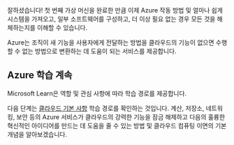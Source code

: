 잘하셨습니다! 첫 번째 가상 머신을 완료한 만큼 이제 Azure 작동 방법 및 얼마나 쉽게 시스템을 가져오고, 일부 소프트웨어를 구성하고, 더 이상 필요 없는 경우 모든 것을 해체하는지를 이해할 수 있습니다.

Azure는 조직이 새 기능을 사용자에게 전달하는 방법을 클라우드의 기능이 없으면 수행할 수 없는 방법으로 변환하는 데 도움이 되는 서비스를 제공합니다.

## <a name="continue-your-azure-journey"></a>Azure 학습 계속

Microsoft Learn은 역할 및 관심 사항에 따라 학습 경로를 제공합니다.

다음 단계는 [클라우드 기본 사항](/learn/paths/cloud-foundations/) 학습 경로를 확인하는 것입니다. 계산, 저장소, 네트워킹, 보안 등의 Azure 서비스가 클라우드의 강력한 기능을 잠금 해제하고 다음의 훌륭한 혁신적인 아이디어를 만드는 데 도움을 줄 수 있는 방법 및 클라우드 컴퓨팅 이면의 기본 개념을 알아보겠습니다.